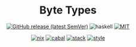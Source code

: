 <div align="center">

# Byte Types

[![GitHub release (latest SemVer)](https://img.shields.io/github/v/release/tbidne/byte-types?include_prereleases&sort=semver)](https://github.com/tbidne/byte-types/releases/)
![haskell](https://img.shields.io/static/v1?label=&message=9.4&logo=haskell&logoColor=655889&labelColor=2f353e&color=655889)
[![MIT](https://img.shields.io/github/license/tbidne/byte-types?color=blue)](https://opensource.org/licenses/MIT)

[![nix](https://img.shields.io/github/workflow/status/tbidne/byte-types/nix/main?label=nix&logo=nixos&logoColor=85c5e7&labelColor=2f353c)](https://github.com/tbidne/byte-types/actions/workflows/nix.yaml)
[![cabal](https://img.shields.io/github/workflow/status/tbidne/byte-types/cabal/main?label=cabal&labelColor=2f353c)](https://github.com/tbidne/byte-types/actions/workflows/cabal.yaml)
[![stack](https://img.shields.io/github/workflow/status/tbidne/byte-types/stack/main?label=stack&logoColor=white&labelColor=2f353c)](https://github.com/tbidne/byte-types/actions/workflows/stack.yaml)
[![style](https://img.shields.io/github/workflow/status/tbidne/byte-types/style/main?label=style&logoColor=white&labelColor=2f353c)](https://github.com/tbidne/byte-types/actions/workflows/style.yaml)

</div>

